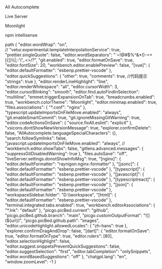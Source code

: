 All Autocomplete

Live Server

Moonlight

npm intellisense

path
{
"editor.wordWrap": "on",
// "vetur.experimental.templateInterpolationService": true,
"prettier.singleQuote": false,
"editor.wordSeparators": "`~!@#$%^&*()-=+[{]}\\|;:'\",.<>/?",
  "git.enabled": true,
  "editor.formatOnSave": true,
  "editor.fontSize": 20,
  "workbench.editor.enablePreview": false,
  "[vue]": {
    "editor.defaultFormatter": "esbenp.prettier-vscode"
  },
  "editor.quickSuggestions": {
    "other": true,
    "comments": true, //代码提示
    "strings": true
  },
  "editor.renderLineHighlight": "line",
  "editor.renderWhitespace": "all",
  "editor.cursorWidth": 3,
  "editor.cursorBlinking": "smooth",
  "editor.find.autoFindInSelection": "multiline",
  "emmet.triggerExpansionOnTab": true,
  "breadcrumbs.enabled": true,
  "workbench.colorTheme": "Moonlight",
  "editor.minimap.enabled": true,
  "files.associations": {
    "*.conf": "nginx"
  },
  "typescript.updateImportsOnFileMove.enabled": "always",
  "git.enableSmartCommit": true,
  "git.ignoreMissingGitWarning": true,
  "editor.codeActionsOnSave": {
    "source.fixAll.eslint": "explicit"
  },
  "vsicons.dontShowNewVersionMessage": true,
  "explorer.confirmDelete": false,
  "AllAutocomplete.languageSpecialCharacters": {},
  "search.followSymlinks": false,
  "javascript.updateImportsOnFileMove.enabled": "always",
  // "workbench.editor.showTabs": false,
  "gitlens.advanced.messages": {
    "suppressGitDisabledWarning": true
  },
  "files.autoSave": "off",
  "liveServer.settings.donotShowInfoMsg": true,
  "[nginx]": {
    "editor.defaultFormatter": "raynigon.nginx-formatter"
  },
  "[jsonc]": {
    "editor.defaultFormatter": "esbenp.prettier-vscode"
  },
  "[typescript]": {
    "editor.defaultFormatter": "esbenp.prettier-vscode"
  },
  "[javascript]": {
    "editor.defaultFormatter": "esbenp.prettier-vscode"
  },
  "[typescriptreact]": {
    "editor.defaultFormatter": "esbenp.prettier-vscode"
  },
  "[json]": {
    "editor.defaultFormatter": "esbenp.prettier-vscode"
  },
  "workspaceSidebar.folder": "D:\\workspace",
  "[html]": {
    "editor.defaultFormatter": "esbenp.prettier-vscode"
  },
  "terminal.integrated.tabs.enabled": true,
  "workbench.editorAssociations": {
    "*.lnk": "default"
  },
  "picgo.picBed.current": "github",
  "picgo.picBed.github.branch": "main",
  "picgo.customOutputFormat": "![](${url})",
"picgo.picBed.github.path": "images",
"editor.unicodeHighlight.allowedLocales": {
"zh-hans": true
},
"explorer.confirmDragAndDrop": false,
"[dart]": {
"editor.formatOnSave": true,
"editor.formatOnType": true,
"editor.rulers": [80],
"editor.selectionHighlight": false,
"editor.suggest.snippetsPreventQuickSuggestions": false,
"editor.suggestSelection": "first",
"editor.tabCompletion": "onlySnippets",
"editor.wordBasedSuggestions": "off"
},
"chatgpt.lang": "en",
"window.zoomLevel": -1
}
